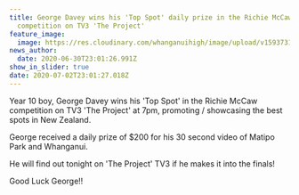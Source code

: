 ```yaml
---
title: George Davey wins his 'Top Spot' daily prize in the Richie McCaw
  competition on TV3 'The Project'
feature_image:
  image: https://res.cloudinary.com/whanganuihigh/image/upload/v1593731577/News/__RICHIES_TOP_SPOT_STING_v2_FINAL.jpg
news_author:
  date: 2020-06-30T23:01:26.991Z
show_in_slider: true
date: 2020-07-02T23:01:27.018Z
---
```

Year 10 boy, George Davey wins his 'Top Spot' in the Richie McCaw competition on TV3 'The Project' at 7pm, promoting / showcasing the best spots in New Zealand.

George received a daily prize of $200 for his 30 second video of Matipo Park and Whanganui.

He will find out tonight on 'The Project' TV3 if he makes it into the finals!

Good Luck George!!